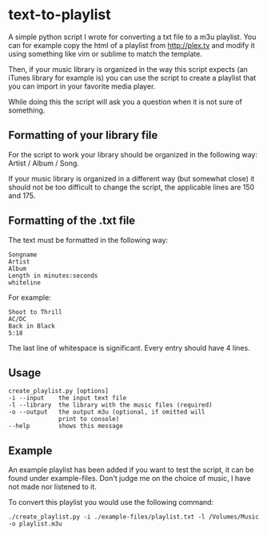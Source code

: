 # text-to-playlist
A simple python script I wrote for converting a txt file to a m3u playlist. You can for example copy the html of a playlist from http://plex.tv and modify it using something like vim or sublime to match the template.

Then, if your music library is organized in the way this script expects (an iTunes library for example is) you can use the script to create a playlist that you can import in your favorite media player.

While doing this the script will ask you a question when it is not sure of something.

## Formatting of your library file
For the script to work your library should be organized in the following way: Artist / Album / Song.

If your music library is organized in a different way (but somewhat close) it should not be too difficult to change the script, the applicable lines are 150 and 175.

## Formatting of the .txt file
The text must be formatted in the following way:
```
Songname
Artist
Album
Length in minutes:seconds
whiteline
```

For example:
```
Shoot to Thrill
AC/DC
Back in Black
5:18
```

The last line of whitespace is significant. Every entry should have 4 lines.

## Usage
```
create_playlist.py [options]
-i --input    the input text file
-l --library  the library with the music files (required)
-o --output   the output m3u (optional, if omitted will
              print to console)
--help        shows this message
```

## Example
An example playlist has been added if you want to test the script, it can be found under example-files. Don't judge me on the choice of music, I have not made nor listened to it.

To convert this playlist you would use the following command:
```
./create_playlist.py -i ./example-files/playlist.txt -l /Volumes/Music -o playlist.m3u
```
